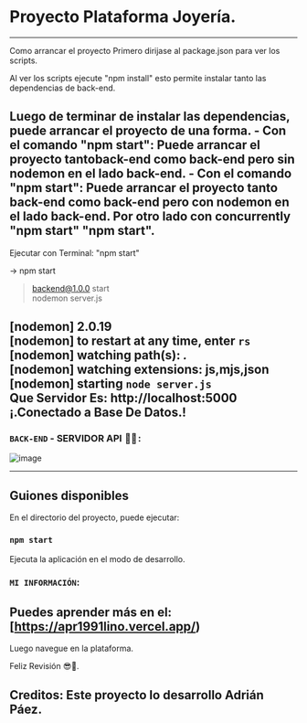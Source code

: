 # Proyecto Plataforma Joyería.
----------------------------------------------------------------------------------------------------------------------------------
Como arrancar el proyecto Primero dirijase al package.json para ver los scripts.

Al ver los scripts ejecute "npm install" esto permite instalar tanto las dependencias de back-end.

Luego de terminar de instalar las dependencias, puede arrancar el proyecto de una forma. - Con el comando "npm start": Puede arrancar el proyecto tantoback-end como back-end pero sin nodemon en el lado back-end. - Con el comando "npm start": Puede arrancar el proyecto tanto back-end como back-end pero con nodemon en el lado back-end. Por otro lado con concurrently "npm start" "npm start".
----------------------------------------------------------------------------------------------------------------------------------
Ejecutar con Terminal: "npm start"

-> npm start

> backend@1.0.0 start <br />
> nodemon server.js <br />

[nodemon] 2.0.19 <br />
[nodemon] to restart at any time, enter `rs` <br />
[nodemon] watching path(s): *.* <br />
[nodemon] watching extensions: js,mjs,json <br />
[nodemon] starting `node server.js` <br />
Que Servidor Es: http://localhost:5000 <br />
¡.Conectado a Base De Datos.!
----------------------------------------------------------------------------------------------------------------------------------
### `BACK-END` - SERVIDOR API  🧑‍🏫 :
![image](https://user-images.githubusercontent.com/54821048/220687408-aa6ef987-f40c-4aff-afbb-980b93c1e90e.png)

----------------------------------------------------------------------------------------------------------------------------------
## Guiones disponibles

En el directorio del proyecto, puede ejecutar:

### `npm start`

Ejecuta la aplicación en el modo de desarrollo.

### `MI INFORMACIÓN`:

Puedes aprender más en el: [https://apr1991lino.vercel.app/)
----------------------------------------------------------------------------------------------------------------------------------
Luego navegue en la plataforma.

Feliz Revisión 😎🤞.

Creditos: Este proyecto lo desarrollo Adrián Páez.
----------------------------------------------------------------------------------------------------------------------------------
